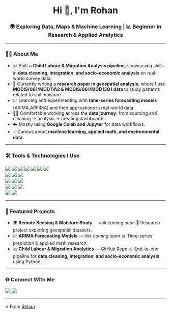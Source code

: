 <!-- Header -->
<h1 align="center">Hi 👋, I'm Rohan</h1>
<h3 align="center">🌍 Exploring Data, Maps & Machine Learning | 📊 Beginner in Research & Applied Analytics</h3>

---

<!-- About Me -->
### 🙋‍♂️ About Me
- 📊 Built a **Child Labour & Migration Analysis pipeline**, showcasing skills in **data cleaning, integration, and socio-economic analysis** on real-world survey data.  
- 🔭 Currently writing a **research paper in geospatial analysis**, where I use **MODIS/061/MOD11A2 & MODIS/061/MOD13Q1 data** to study patterns related to soil moisture.  
- 📈 Learning and experimenting with **time-series forecasting models** (ARIMA,ARFIMA) and their applications in real-world data.  
- 🧑‍💻 Comfortable working across the **data journey**: from sourcing and cleaning → analysis → creating dashboards.  
- ☁️ Mostly using **Google Colab and Jupyter** for data workflows.  
- 💡 Curious about **machine learning, applied math, and environmental data**.  

---
### 🛠️ Tools & Technologies I Use
<p align="left">
  <!-- Core -->
  <img src="https://img.shields.io/badge/Python-3776AB.svg?style=for-the-badge&logo=python&logoColor=white"/>
  <img src="https://img.shields.io/badge/C-A8B9CC.svg?style=for-the-badge&logo=c&logoColor=white"/>
  <img src="https://img.shields.io/badge/Java-007396.svg?style=for-the-badge&logo=openjdk&logoColor=white"/>
  <img src="https://img.shields.io/badge/R-276DC3.svg?style=for-the-badge&logo=r&logoColor=white"/>
  <img src="https://img.shields.io/badge/Jupyter-F37626.svg?style=for-the-badge&logo=jupyter&logoColor=white"/>
  <img src="https://img.shields.io/badge/Google%20Colab-F9AB00.svg?style=for-the-badge&logo=google-colab&logoColor=white"/>
  <img src="https://img.shields.io/badge/JavaScript-F7DF1E.svg?style=for-the-badge&logo=javascript&logoColor=black"/>
  <br>
  <!-- ML / Stats -->
  <img src="https://img.shields.io/badge/NumPy-013243.svg?style=for-the-badge&logo=numpy&logoColor=white"/>
  <img src="https://img.shields.io/badge/Pandas-150458.svg?style=for-the-badge&logo=pandas&logoColor=white"/>
  <img src="https://img.shields.io/badge/scikit--learn-F7931E.svg?style=for-the-badge&logo=scikit-learn&logoColor=white"/>
  <br>
  <!-- Visualization -->
  <img src="https://img.shields.io/badge/Matplotlib-11557c.svg?style=for-the-badge&logo=plotly&logoColor=white"/>
  <img src="https://img.shields.io/badge/Seaborn-008080.svg?style=for-the-badge&logoColor=white"/>
  <img src="https://img.shields.io/badge/Power%20BI-F2C811.svg?style=for-the-badge&logo=power-bi&logoColor=black"/>
  <br>
  <!-- Geospatial -->
  <img src="https://img.shields.io/badge/Google%20Earth%20Engine-4285F4.svg?style=for-the-badge&logo=googleearth&logoColor=white"/>
  <img src="https://img.shields.io/badge/GeoPandas-ffca28.svg?style=for-the-badge&logo=python&logoColor=black"/>
  <img src="https://img.shields.io/badge/Rasterio-3776AB.svg?style=for-the-badge&logo=python&logoColor=white"/>
  <br>
  <!-- Tools -->
  <img src="https://img.shields.io/badge/GitHub-181717.svg?style=for-the-badge&logo=github&logoColor=white"/>
  <img src="https://img.shields.io/badge/VS%20Code-0078D4.svg?style=for-the-badge&logo=visual-studio-code&logoColor=white"/>
</p>

---
<!-- Projects -->
### 🚀 Featured Projects
- 🌍 **Remote Sensing & Moisture Study** — *link coming soon* 🌱 Research project exploring geospatial datasets.  
- 📈 **ARIMA Forecasting Models** — *link coming soon* 📊 Time-series prediction & applied math research.  
- 📊 **Child Labour & Migration Analytics** — [GitHub Repo](https://github.com/nodonut6311/ChildLabour-Migration-Analytics) 📊 End-to-end pipeline for **data cleaning, integration, and socio-economic analysis** using Python.

---

<!-- Connect -->
### 🌐 Connect With Me
<p align="left">
 <a href="https://www.linkedin.com/in/rohan-amudhala-b70000325" target="_blank">
  <img src="https://img.shields.io/badge/-LinkedIn-blue?logo=linkedin&logoColor=white" />
</a>
  <a href="mailto:rohan2410188@gmail.com"><img src="https://img.shields.io/badge/-Gmail-D14836?logo=gmail&logoColor=white" /></a>
</p>

---

⭐️ From [Rohan](https://github.com/nodonut6311)
